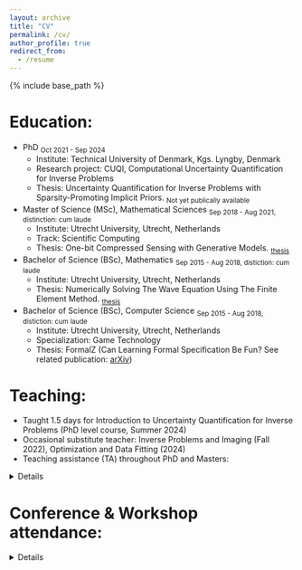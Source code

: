 ```yaml
---
layout: archive
title: "CV"
permalink: /cv/
author_profile: true
redirect_from:
  - /resume
---
```


{% include base_path %}


Education:
======
- PhD <sub>Oct 2021 - Sep 2024</sub>
  - Institute: Technical University of Denmark, Kgs. Lyngby, Denmark
  - Research project: CUQI, Computational Uncertainty Quantification for Inverse Problems
  - Thesis: Uncertainty Quantification for Inverse Problems with Sparsity-Promoting Implicit Priors. <sub>Not yet publically available</sub>
- Master of Science (MSc), Mathematical Sciences <sub>Sep 2018 - Aug 2021, distinction: cum laude</sub>
  - Institute: Utrecht University, Utrecht, Netherlands
  - Track: Scientific Computing
  - Thesis: One-bit Compressed Sensing with Generative Models. <sub>[thesis](https://studenttheses.uu.nl/bitstream/handle/20.500.12932/41296/Master_thesis_Jasper_Everink.pdf)</sub>
- Bachelor of Science (BSc), Mathematics <sub>Sep 2015 - Aug 2018, distiction: cum laude</sub>
  - Institute: Utrecht University, Utrecht, Netherlands
  - Thesis: Numerically Solving The Wave Equation Using The Finite Element Method. <sub>[thesis](https://studenttheses.uu.nl/bitstream/handle/20.500.12932/29861/thesis.pdf)</sub>
- Bachelor of Science (BSc), Computer Science <sub>Sep 2015 - Aug 2018, distiction: cum laude</sub>
  - Institute: Utrecht University, Utrecht, Netherlands
  - Specialization: Game Technology
  - Thesis: FormalZ (Can Learning Formal Specification Be Fun? See related publication: [arXiv](https://arxiv.org/abs/1903.00334))

Teaching:
======
- Taught 1.5 days for Introduction to Uncertainty Quantification for Inverse Problems (PhD level course, Summer 2024)
- Occasional substitute teacher: Inverse Problems and Imaging (Fall 2022), Optimization and Data Fitting (2024)
- Teaching assistance (TA) throughout PhD and Masters: 
<details><small>
  <pre>
  - During PhD:
    - Mathematical Software Programming (Fall 2022, Fall 2023) 
    - Optimization and Data Fitting (Fall 2022)
  - During Masters:
    - Numerical Mathematics (Fall 2018, Fall 2019, Fall 2020)
    - Calculus and Linear Algebra 1 & 2 (Fall 2020)
    - Stochastic Processes (Spring 2020)
  </pre></small>
</details>

Conference & Workshop attendance:
======
<details>
    <small><pre>
    - 2024:
      - Conference Talk: Inverse Days (Finland)
      - Workshop Talk: Uncertainty Quantification for Inverse Problems and Imaging (UQIPI24, United Kingdom)
      - Conference Talk: SIAM Conference on Uncertainty Quantification (UQ24, Italy)
    - 2023:
      - Conference Talk: Inverse Days (Finland)
      - Poster: Computational Mathematics for Data Science (CMODS, Denmark)
      - Conference Talk: Applied Inverse Problems (AIP23, Germany)
      - Conference Talk: SIAM Conference on Computational Science and Engineering (CSE23)
    - 2022:
      - Short Talk: Inverse Days (Finland)
      - Workshop Talk: Imaging with Uncertainty Quantification (IUQ22, Denmark)
      - Conference Talk: SIAM Conference on Imaging Science (IS22, virtual)
    </pre></small>
</details>